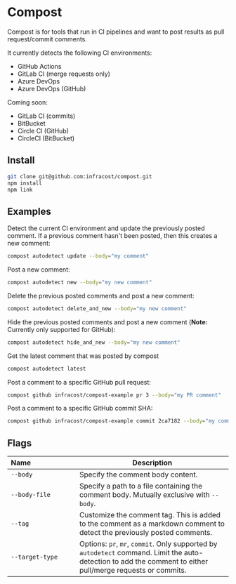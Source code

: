 # Compost

Compost is for tools that run in CI pipelines and want to post results as pull request/commit comments.

It currently detects the following CI environments:
* GitHub Actions
* GitLab CI (merge requests only)
* Azure DevOps
* Azure DevOps (GitHub)

Coming soon:
* GitLab CI (commits)
* BitBucket
* Circle CI (GitHub)
* CircleCI (BitBucket)

## Install

```sh
git clone git@github.com:infracost/compost.git
npm install
npm link
```

## Examples

Detect the current CI environment and update the previously posted comment. If a previous comment hasn't been posted, then this creates a new comment:

```sh
compost autodetect update --body="my comment"
```

Post a new comment:

```sh
compost autodetect new --body="my new comment"
```

Delete the previous posted comments and post a new comment:

```sh
compost autodetect delete_and_new --body="my new comment"
```

Hide the previous posted comments and post a new comment (**Note:** Currently only supported for GitHub):

```sh
compost autodetect hide_and_new --body="my new comment"
```

Get the latest comment that was posted by compost

```sh
compost autodetect latest
```

Post a comment to a specific GitHub pull request:

```sh
compost github infracost/compost-example pr 3 --body="my PR comment"
```

Post a comment to a specific GitHub commit SHA:

```sh
compost github infracost/compost-example commit 2ca7182 --body="my commit comment"
```

## Flags

| Name&nbsp;&nbsp;&nbsp;&nbsp;&nbsp;&nbsp;&nbsp;&nbsp;&nbsp;&nbsp;&nbsp;&nbsp;&nbsp;&nbsp;&nbsp;&nbsp;&nbsp;&nbsp;&nbsp;&nbsp;&nbsp;&nbsp; | Description |
|-|-|
| `--body` | Specify the comment body content.
| `--body-file` | Specify a path to a file containing the comment body. Mutually exclusive with `--body`.
| `--tag` | Customize the comment tag. This is added to the comment as a markdown comment to detect the previously posted comments. |
| `--target-type` | Options: `pr`, `mr`, `commit`. Only supported by `autodetect` command. Limit the auto-detection to add the comment to either pull/merge requests or commits. |

